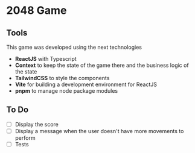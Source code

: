 # 2048 Game

## Tools

This game was developed using the next technologies

- **ReactJS** with Typescript
- **Context** to keep the state of the game there and the business logic of the state
- **TailwindCSS** to style the components
- **Vite** for building a development environment for ReactJS
- **pnpm** to manage node package modules

## To Do

- [ ] Display the score
- [ ] Display a message when the user doesn't have more movements to perform
- [ ] Tests
